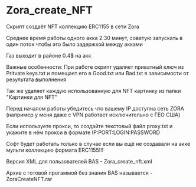 # Zora_create_NFT

Скрипт создаёт NFT коллекцию ERC1155 в сети Zora

Среднее время работы одного акка 2:30 минут, советую запускать в один поток чтобы это было задержкой между акками

Газ выходит в районе 0.4$ на акк

Важные особенности:
При работе скрипт удаляет приватный ключ из Pritvate keys.txt и помещает его в Good.txt или Bad.txt в зависимости от результата выполнения

Так же удаляет каждую использованную для NFT картинку из папки "Картинки для NFT"

Перед началом работы убедитесь что вашему IP доступна сеть ZORA (например у меня даже с VPN работает исключительно с ГЕО США)

Если используете прокси, то создайте текстовый файл proxy.txt и укажите в нём прокси в формате IP:PORT:LOGIN:PASSWORD

Софт будет работать только в случае если вы ещё не создавали на акке мульти коллекцию формата ERC1155!!!

Версия XML для пользователей BAS - Zora_create_nft.xml

Архив с готовой прогаммой без знания BAS называется - ZoraCreateNFT.rar
